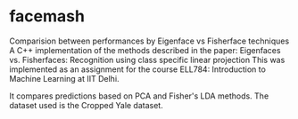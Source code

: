 # facemash
Comparision between performances by Eigenface vs Fisherface techniques
A C++ implementation of the methods described in the paper: Eigenfaces vs. Fisherfaces: Recognition using class specific linear projection
This was implemented as an assignment for the course ELL784: Introduction to Machine Learning at IIT Delhi.

It compares predictions based on PCA and Fisher's LDA methods. The dataset used is the Cropped Yale dataset.
